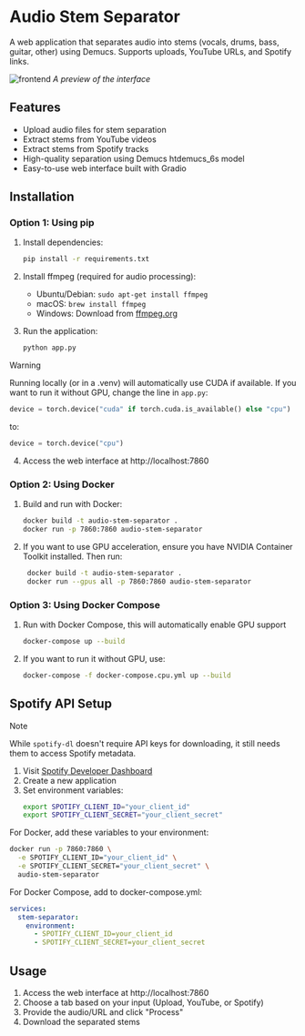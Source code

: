 # Audio Stem Separator

A web application that separates audio into stems (vocals, drums, bass, guitar, other) using Demucs. Supports uploads, YouTube URLs, and Spotify links.


![frontend](https://github.com/user-attachments/assets/4faf4b66-30e4-4164-994c-3f0b38a3aaa3)
*A preview of the interface*

## Features

- Upload audio files for stem separation
- Extract stems from YouTube videos
- Extract stems from Spotify tracks
- High-quality separation using Demucs htdemucs_6s model
- Easy-to-use web interface built with Gradio


## Installation

### Option 1: Using pip

1. Install dependencies:
   ```bash
   pip install -r requirements.txt
   ```

2. Install ffmpeg (required for audio processing):
   - Ubuntu/Debian: `sudo apt-get install ffmpeg`
   - macOS: `brew install ffmpeg`
   - Windows: Download from [ffmpeg.org](https://ffmpeg.org/download.html)

3. Run the application:
   ```bash
   python app.py
   ```

> [!WARNING]
> Running locally (or in a .venv) will automatically use CUDA if available. If you want to run it without GPU, change the line in `app.py`:
> ```python
> device = torch.device("cuda" if torch.cuda.is_available() else "cpu")
> ```
> to:
> ```python
> device = torch.device("cpu")
> ```

4. Access the web interface at http://localhost:7860

### Option 2: Using Docker

1. Build and run with Docker:
   ```bash
   docker build -t audio-stem-separator .
   docker run -p 7860:7860 audio-stem-separator
   ```

2. If you want to use GPU acceleration, ensure you have NVIDIA Container Toolkit installed. Then run:
   ```bash
    docker build -t audio-stem-separator .
    docker run --gpus all -p 7860:7860 audio-stem-separator
    ```

### Option 3: Using Docker Compose

1. Run with Docker Compose, this will automatically enable GPU support
   ```bash
   docker-compose up --build
   ```
   
2. If you want to run it without GPU, use:
   ```bash
   docker-compose -f docker-compose.cpu.yml up --build
   ```

## Spotify API Setup

> [!NOTE]
> While `spotify-dl` doesn't require API keys for downloading, it still needs them to access Spotify metadata.

1. Visit [Spotify Developer Dashboard](https://developer.spotify.com/dashboard/applications)
2. Create a new application
3. Set environment variables:
   ```bash
   export SPOTIFY_CLIENT_ID="your_client_id"
   export SPOTIFY_CLIENT_SECRET="your_client_secret"
   ```

For Docker, add these variables to your environment:
```bash
docker run -p 7860:7860 \
  -e SPOTIFY_CLIENT_ID="your_client_id" \
  -e SPOTIFY_CLIENT_SECRET="your_client_secret" \
  audio-stem-separator
```

For Docker Compose, add to docker-compose.yml:
```yaml
services:
  stem-separator:
    environment:
      - SPOTIFY_CLIENT_ID=your_client_id
      - SPOTIFY_CLIENT_SECRET=your_client_secret
```

## Usage

1. Access the web interface at http://localhost:7860
2. Choose a tab based on your input (Upload, YouTube, or Spotify)
3. Provide the audio/URL and click "Process"
4. Download the separated stems
